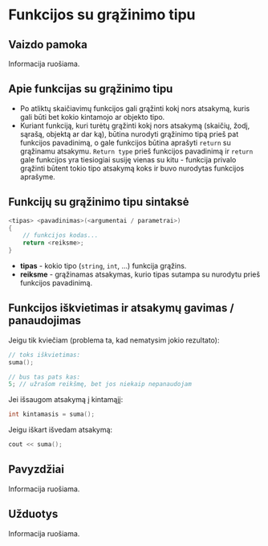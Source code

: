 # Funkcijos su grąžinimo tipu

## Vaizdo pamoka

Informacija ruošiama.

## Apie funkcijas su grąžinimo tipu

- Po atliktų skaičiavimų funkcijos gali grąžinti kokį nors atsakymą, kuris gali būti bet kokio kintamojo ar objekto tipo.
- Kuriant funkciją, kuri turėtų grąžinti kokį nors atsakymą (skaičių, žodį, sąrašą, objektą ar dar ką), būtina nurodyti grąžinimo tipą prieš pat funkcijos pavadinimą, o gale funkcijos būtina aprašyti `return` su grąžinamu atsakymu. `Return type` prieš funkcijos pavadinimą ir `return` gale funkcijos yra tiesiogiai susiję vienas su kitu - funkcija privalo grąžinti būtent tokio tipo atsakymą koks ir buvo nurodytas funkcijos aprašyme.

## Funkcijų su grąžinimo tipu sintaksė

```cpp
<tipas> <pavadinimas>(<argumentai / parametrai>)
{
    // funkcijos kodas...
    return <reiksme>;
}
```

- **tipas** - kokio tipo (`string`, `int`, ...) funkcija grąžins.
- **reiksme** - grąžinamas atsakymas, kurio tipas sutampa su nurodytu prieš funkcijos pavadinimą.

## Funkcijos iškvietimas ir atsakymų gavimas / panaudojimas

Jeigu tik kviečiam (problema ta, kad nematysim jokio rezultato):

```cpp
// toks iškvietimas:
suma();

// bus tas pats kas:
5; // užrašom reikšmę, bet jos niekaip nepanaudojam
```

Jei išsaugom atsakymą į kintamąjį:

```cpp
int kintamasis = suma();
```

Jeigu iškart išvedam atsakymą:

```cpp
cout << suma();
```

## Pavyzdžiai

Informacija ruošiama.

## Užduotys

Informacija ruošiama.
